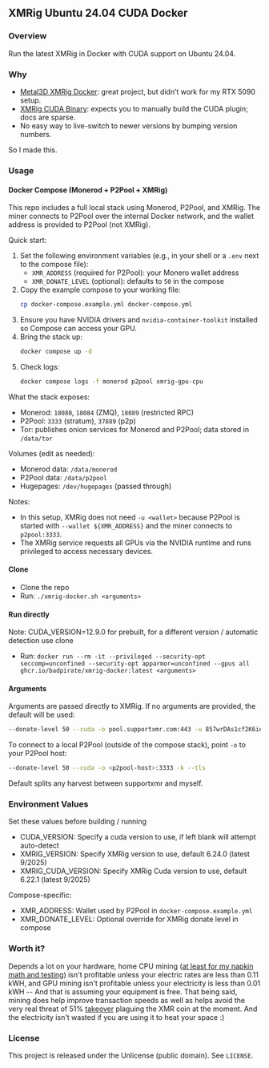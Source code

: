 ## XMRig Ubuntu 24.04 CUDA Docker

### Overview
Run the latest XMRig in Docker with CUDA support on Ubuntu 24.04.

### Why
- [Metal3D XMRig Docker](https://github.com/metal3d/docker-xmrig): great project, but didn’t work for my RTX 5090 setup.
- [XMRig CUDA Binary](https://xmrig.com/download/cuda): expects you to manually build the CUDA plugin; docs are sparse.
- No easy way to live-switch to newer versions by bumping version numbers.

So I made this.

### Usage

#### Docker Compose (Monerod + P2Pool + XMRig)

This repo includes a full local stack using Monerod, P2Pool, and XMRig. The miner connects to P2Pool over the internal Docker network, and the wallet address is provided to P2Pool (not XMRig).

Quick start:

1. Set the following environment variables (e.g., in your shell or a `.env` next to the compose file):
   - `XMR_ADDRESS` (required for P2Pool): your Monero wallet address
   - `XMR_DONATE_LEVEL` (optional): defaults to `50` in the compose
2. Copy the example compose to your working file:
   ```bash
   cp docker-compose.example.yml docker-compose.yml
   ```
3. Ensure you have NVIDIA drivers and `nvidia-container-toolkit` installed so Compose can access your GPU.
4. Bring the stack up:
   ```bash
   docker compose up -d
   ```
5. Check logs:
   ```bash
   docker compose logs -f monerod p2pool xmrig-gpu-cpu
   ```

What the stack exposes:

- Monerod: `18080`, `18084` (ZMQ), `18089` (restricted RPC)
- P2Pool: `3333` (stratum), `37889` (p2p)
- Tor: publishes onion services for Monerod and P2Pool; data stored in `/data/tor`

Volumes (edit as needed):

- Monerod data: `/data/monerod`
- P2Pool data: `/data/p2pool`
- Hugepages: `/dev/hugepages` (passed through)

Notes:

- In this setup, XMRig does not need `-u <wallet>` because P2Pool is started with `--wallet ${XMR_ADDRESS}` and the miner connects to `p2pool:3333`.
- The XMRig service requests all GPUs via the NVIDIA runtime and runs privileged to access necessary devices.

#### Clone

- Clone the repo
- Run: `./xmrig-docker.sh <arguments>`

#### Run directly

Note: CUDA_VERSION=12.9.0 for prebuilt, for a different version / automatic detection use clone

- Run: `docker run --rm -it --privileged --security-opt seccomp=unconfined --security-opt apparmor=unconfined --gpus all ghcr.io/badpirate/xmrig-docker:latest <arguments>`

#### Arguments

Arguments are passed directly to XMRig. If no arguments are provided, the default will be used:

```bash
--donate-level 50 --cuda -o pool.supportxmr.com:443 -u 857wrDAs1cf2K6iekP3JuWeCAzCLbC8U6DJE7osGhZ8UVBqzCNa6Cu9iiNsH4MaUvje56yaT851rihEWvGuvcpqrGoXhRQB -k --tls -p xmrig-docker
```

To connect to a local P2Pool (outside of the compose stack), point `-o` to your P2Pool host:

```bash
--donate-level 50 --cuda -o <p2pool-host>:3333 -k --tls
```

Default splits any harvest between supportxmr and myself.

### Environment Values

Set these values before building / running 

- CUDA_VERSION: Specify a cuda version to use, if left blank will attempt auto-detect
- XMRIG_VERSION: Specify XMRig version to use, default 6.24.0 (latest 9/2025)
- XMRIG_CUDA_VERSION: Specify XMRig Cuda version to use, default 6.22.1 (latest 9/2025)

Compose-specific:

- XMR_ADDRESS: Wallet used by P2Pool in `docker-compose.example.yml`
- XMR_DONATE_LEVEL: Optional override for XMRig donate level in compose

### Worth it?

Depends a lot on your hardware, home CPU mining ([at least for my napkin math and testing](benchmarks.md)) isn't profitable unless your electric rates are less than 0.11 kWH, and GPU mining isn't profitable unless your electricity is less than 0.01 kWH -- And that is assuming your equipment is free. That being said, mining does help improve transaction speeds as well as helps avoid the very real threat of 51% [takeover](https://www.google.com/url?sa=t&source=web&rct=j&opi=89978449&url=https://www.coindesk.com/business/2025/08/12/monero-s-51-attack-problem-inside-qubic-s-controversial-network-takeover&ved=2ahUKEwjhxt6c-uKPAxUTEDQIHVmhDkYQFnoECBgQAQ&usg=AOvVaw0UtglHtaRMl2mPVeMjsnK3) plaguing the XMR coin at the moment. And the electricity isn't wasted if you are using it to heat your space :) 

### License

This project is released under the Unlicense (public domain). See `LICENSE`.